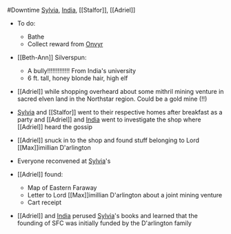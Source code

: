 #Downtime 
[Sylvia](PCs/Past/Sylvia.md), [India](PCs/Current/India.md), [[Stalfor]], [[Adriel]]

- To do:
	- Bathe
	- Collect reward from [Onvyr](NPCs/01_General/Onvyr.md)

- [[Beth-Ann]] Silverspun:
	- A bully!!!!!!!!!!!!! From India's university
	- 6 ft. tall, honey blonde hair, high elf

- [[Adriel]] while shopping overheard about some mithril mining venture in sacred elven land in the Northstar region. Could be a gold mine (!!)
- [Sylvia](PCs/Past/Sylvia.md) and [[Stalfor]] went to their respective homes after breakfast as a party and [[Adriel]] and [India](PCs/Current/India.md) went to investigate the shop where [[Adriel]] heard the gossip
- [[Adriel]] snuck in to the shop and found stuff belonging to Lord [[Max]]imillian D'arlington
- Everyone reconvened at [Sylvia](PCs/Past/Sylvia.md)'s

- [[Adriel]] found:
	- Map of Eastern Faraway
	- Letter to Lord [[Max]]imillian D'arlington about a joint mining venture
	- Cart receipt
- [[Adriel]] and [India](PCs/Current/India.md) perused [Sylvia](PCs/Past/Sylvia.md)'s books and learned that the founding of SFC was initially funded by the D'arlington family
